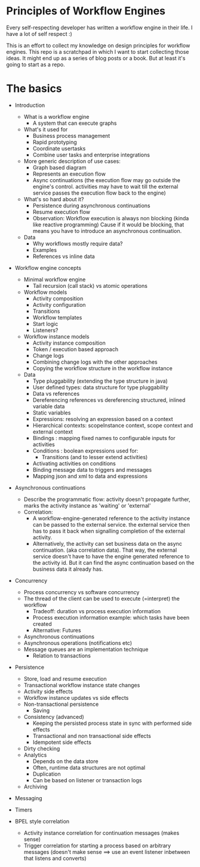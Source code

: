 # Principles of Workflow Engines

Every self-respecting developer has written a workflow engine in their life.  I have a lot of self respect :)

This is an effort to collect my knowledge on design principles for workflow engines.  This repo is a scratchpad 
in which I want to start collecting those ideas.  It might end up as a series of blog posts or a book.  But at 
least it's going to start as a repo.

# The basics 

* Introduction
  * What is a workflow engine
    * A system that can execute graphs
  * What's it used for
    * Business process management
    * Rapid prototyping
    * Coordinate usertasks
    * Combine user tasks and enterprise integrations
  * More generic description of use cases:
    * Graph based diagram
    * Represents an execution flow
    * Async continuations (the execution flow may go outside the engine's control.
      activities may have to wait till the external service passes the execution 
      flow back to the engine)
  * What's so hard about it? 
    * Persistence during asynchronous continuations
    * Resume execution flow
    * Observation: Workflow execution is always non blocking (kinda like reactive programming)
      Cause if it would be blocking, that means you have to introduce an asynchronous continuation. 
  * Data
    * Why workflows mostly require data?
    * Examples
    * References vs inline data

* Workflow engine concepts
  * Minimal workflow engine
    * Tail recursion (call stack) vs atomic operations
  * Workflow models
    * Activity composition
    * Activity configuration
    * Transitions
    * Workflow templates  
    * Start logic
    * Listeners?
  * Workflow instance models
    * Activity instance composition
    * Token / execution based approach
    * Change logs
    * Combining change logs with the other approaches
    * Copying the workflow structure in the workflow instance
  * Data
    * Type pluggability (extending the type structure in java)
    * User defined types: data structure for type pluggability
    * Data vs references
    * Dereferencing references vs dereferencing structured, inlined variable data
    * Static variables
    * Expressions: resolving an expression based on a context
    * Hierarchical contexts: scopeInstance context, scope context and external context   
    * Bindings : mapping fixed names to configurable inputs for activities
    * Conditions : boolean expressions used for:
      * Transitions (and to lesser extend activities)
    * Activating activities on conditions
    * Binding message data to triggers and messages
    * Mapping json and xml to data and expressions

* Asynchronous continuations
  * Describe the programmatic flow: activity doesn't propagate further, marks the 
    activity instance as 'waiting' or 'external'
  * Correlation: 
    * A workflow-engine-generated reference to the activity instance can be passed to the external service.  the external service then has to pass it back when signalling completion of the external activity.
    * Alternatively, the activity can set business data on the async continuation. (aka correlation data).  That way, the external service doesn't have to have the engine generated reference to the activity id.  But it can find the async continuation based on the business data it already has.

* Concurrency
  * Process concurrency vs software concurrency
  * The thread of the client can be used to execute (=interpret) the workflow
    * Tradeoff: duration vs process execution information
    * Process execution information example: which tasks have been created
    * Alternative: Futures
  * Asynchronous continuations
  * Asynchronous operations (notifications etc)
  * Message queues are an implementation technique
    * Relation to transactions

* Persistence
  * Store, load and resume execution
  * Transactional workflow instance state changes
  * Activity side effects 
  * Workflow instance updates vs side effects
  * Non-transactional persistence
    * Saving
  * Consistency (advanced)
    * Keeping the persisted process state in sync with performed side effects
    * Transactional and non transactional side effects
    * Idempotent side effects
  * Dirty checking
  * Analytics
    * Depends on the data store
    * Often, runtime data structures are not optimal
    * Duplication  
    * Can be based on listener or transaction logs
  * Archiving

* Messaging

* Timers

* BPEL style correlation
  * Activity instance correlation for continuation messages (makes sense)
  * Trigger correlation for starting a process based on arbitrary messages (doesn't make sense ==> use an event listener inbetween that listens and converts) 
